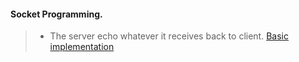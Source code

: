#### Socket Programming.

>- The server echo whatever it receives back to client. [Basic implementation](https://github.com/blac-siren/Build_X/tree/master/sockets/basic)